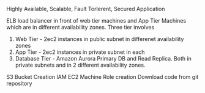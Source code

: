 Highly Available, Scalable, Fault Torlerent, Secured Application

ELB load balancer in front of web tier machines and App Tier Machines which are in different availability zones.
Three tier involves 
1) Web Tier - 2ec2 instances in public subnet in differenet availability zones
2) App Tier - 2ec2 instances in private subnet in each
3) Database Tier - Amazon Aurora Primary DB and Read Replica. Both in private subnets and in 2 different availability zones.

S3 Bucket Creation
IAM EC2 Machine Role creation
Download code from git repository
   
